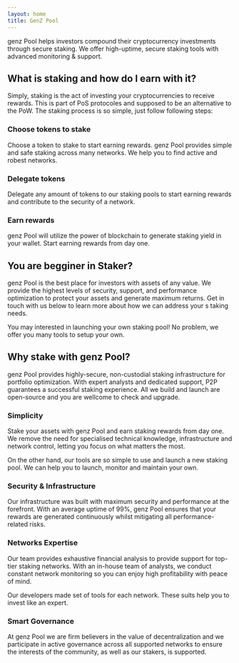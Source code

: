 ```yaml
---
layout: home
title: GenZ Pool
---
```


genz Pool helps investors compound their cryptocurrency investments through 
secure staking. We offer high-uptime, secure staking tools with advanced 
monitoring & support.

## What is staking and how do I earn with it?

Simply, staking is the act of investing your cryptocurrencies to receive 
rewards. This is part of PoS protocoles and supposed to be an alternative to 
the PoW. The staking process is so simple, just follow following steps:

### Choose tokens to stake

Choose a token to stake to start earning rewards. genz Pool provides simple 
and safe staking across many networks. We help you to find active and robest 
networks.

### Delegate tokens

Delegate any amount of tokens to our staking pools to start earning rewards
and contribute to the security of a network.

### Earn rewards

genz Pool will utilize the power of blockchain to generate staking yield 
in your wallet. Start earning rewards from day one.

## You are begginer in Staker?


genz Pool is the best place for investors with assets of any value.
We provide the highest levels of security, support, and performance 
optimization to protect your assets and generate maximum returns. Get 
in touch with us below to learn more about how we can address your s
taking needs.

You may interested in launching your own staking pool! No problem, we 
offer you many tools to setup your own.

## Why stake with genz Pool?

genz Pool provides highly-secure, non-custodial staking infrastructure for
portfolio optimization. With expert analysts and dedicated support, P2P 
guarantees a successful staking experience. All we build and launch are 
open-source and you are wellcome to check and upgrade.


### Simplicity

Stake your assets with genz Pool and earn staking rewards from day one. 
We remove the need for specialised technical knowledge, infrastructure 
and network control, letting you focus on what matters the most.

On the other hand, our tools are so simple to use and launch a new staking 
pool. We can help you to launch, monitor and maintain your own.

### Security & Infrastructure

Our infrastructure was built with maximum security and performance at the 
forefront. With an average uptime of 99%, genz Pool ensures that your 
rewards are generated continuously whilst mitigating all performance-related 
risks.

### Networks Expertise

Our team provides exhaustive financial analysis to provide support for 
top-tier staking networks. With an in-house team of analysts, we conduct 
constant network monitoring so you can enjoy high profitability with 
peace of mind.

Our developers made set of tools for each network. These suits help you to 
invest like an expert.

### Smart Governance

At genz Pool we are firm believers in the value of decentralization and 
we participate in active governance across all supported networks to 
ensure the interests of the community, as well as our stakers, is supported.



